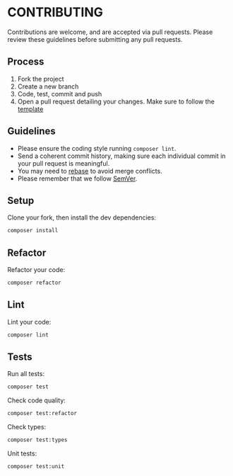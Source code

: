 # CONTRIBUTING

Contributions are welcome, and are accepted via pull requests.
Please review these guidelines before submitting any pull requests.

## Process

1. Fork the project
1. Create a new branch
1. Code, test, commit and push
1. Open a pull request detailing your changes. Make sure to follow the [template](.github/PULL_REQUEST_TEMPLATE.md)

## Guidelines

* Please ensure the coding style running `composer lint`.
* Send a coherent commit history, making sure each individual commit in your pull request is meaningful.
* You may need to [rebase](https://git-scm.com/book/en/v2/Git-Branching-Rebasing) to avoid merge conflicts.
* Please remember that we follow [SemVer](http://semver.org/).

## Setup

Clone your fork, then install the dev dependencies:
```bash
composer install
```

## Refactor

Refactor your code:
```bash
composer refactor
```

## Lint

Lint your code:
```bash
composer lint
```

## Tests

Run all tests:
```bash
composer test
```

Check code quality:
```bash
composer test:refactor
```

Check types:
```bash
composer test:types
```

Unit tests:
```bash
composer test:unit
```
